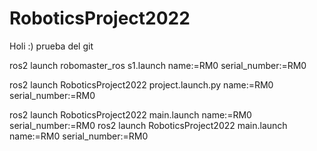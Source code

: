 # RoboticsProject2022

Holi :) 
prueba del git


ros2 launch robomaster_ros s1.launch name:=RM0 serial_number:=RM0

ros2 launch RoboticsProject2022 project.launch.py name:=RM0 serial_number:=RM0

ros2 launch RoboticsProject2022 main.launch name:=RM0 serial_number:=RM0
ros2 launch RoboticsProject2022  main.launch name:=RM0 serial_number:=RM0
